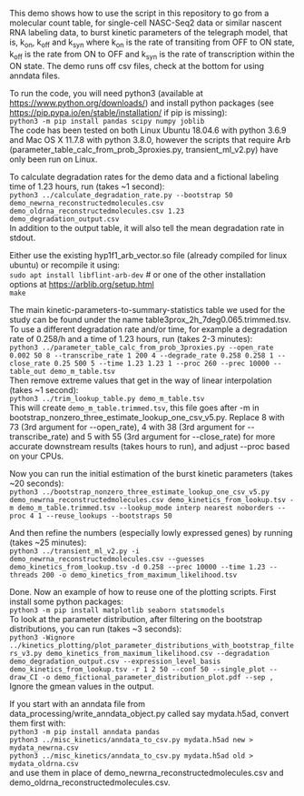 This demo shows how to use the script in this repository to go from a molecular count table, for single-cell NASC-Seq2 data or similar nascent RNA labeling data, to burst kinetic parameters of the telegraph model, that is, k<sub>on</sub>, k<sub>off</sub> and k<sub>syn</sub> where k<sub>on</sub> is the rate of transiting from OFF to ON state, k<sub>off</sub> is the rate from ON to OFF and k<sub>syn</sub> is the rate of transcription within the ON state. The demo runs off csv files, check at the bottom for using anndata files.

To run the code, you will need python3 (available at https://www.python.org/downloads/) and install python packages (see https://pip.pypa.io/en/stable/installation/ if pip is missing):  
`python3 -m pip install pandas scipy numpy joblib`  
The code has been tested on both Linux Ubuntu 18.04.6 with python 3.6.9 and Mac OS X 11.7.8 with python 3.8.0, however the scripts that require Arb (parameter_table_calc_from_prob_3proxies.py, transient_ml_v2.py) have only been run on Linux.

To calculate degradation rates for the demo data and a fictional labeling time of 1.23 hours, run (takes ~1 second):   
`python3 ../calculate_degradation_rate.py --bootstrap 50 demo_newrna_reconstructedmolecules.csv demo_oldrna_reconstructedmolecules.csv 1.23 demo_degradation_output.csv`  
In addition to the output table, it will also tell the mean degradation rate in stdout.  

Either use the existing hyp1f1_arb_vector.so file (already compiled for linux ubuntu) or recompile it using:  
`sudo apt install libflint-arb-dev`  # or one of the other installation options at https://arblib.org/setup.html  
`make`  

The main kinetic-parameters-to-summary-statistics table we used for the study can be found under the name table3prox_2h_7deg0.065.trimmed.tsv. To use a different degradation rate and/or time, for example a degradation rate of 0.258/h and a time of 1.23 hours, run (takes 2-3 minutes):  
`python3 ../parameter_table_calc_from_prob_3proxies.py --open_rate 0.002 50 8 --transcribe_rate 1 200 4 --degrade_rate 0.258 0.258 1 --close_rate 0.25 500 5 --time 1.23 1.23 1 --proc 260 --prec 10000 --table_out demo_m_table.tsv`  
Then remove extreme values that get in the way of linear interpolation (takes ~1 second):  
`python3 ../trim_lookup_table.py demo_m_table.tsv`  
This will create `demo_m_table.trimmed.tsv`, this file goes after -m in bootstrap_nonzero_three_estimate_lookup_one_csv_v5.py. Replace 8 with 73 (3rd argument for --open_rate), 4 with 38 (3rd argument for --transcribe_rate) and 5 with 55 (3rd argument for --close_rate) for more accurate downstream results (takes hours to run), and adjust --proc based on your CPUs. 

Now you can run the initial estimation of the burst kinetic parameters (takes ~20 seconds):  
`python3 ../bootstrap_nonzero_three_estimate_lookup_one_csv_v5.py demo_newrna_reconstructedmolecules.csv demo_kinetics_from_lookup.tsv -m demo_m_table.trimmed.tsv --lookup_mode interp nearest noborders --proc 4 1 --reuse_lookups --bootstraps 50`

And then refine the numbers (especially lowly expressed genes) by running (takes ~25 minutes):  
`python3 ../transient_ml_v2.py -i demo_newrna_reconstructedmolecules.csv --guesses demo_kinetics_from_lookup.tsv -d 0.258 --prec 10000 --time 1.23 --threads 200 -o demo_kinetics_from_maximum_likelihood.tsv`

Done. Now an example of how to reuse one of the plotting scripts. First install some python packages:  
`python3 -m pip install matplotlib seaborn statsmodels`  
To look at the parameter distribution, after filtering on the bootstrap distributions, you can run (takes ~3 seconds):  
`python3 -Wignore ../kinetics_plotting/plot_parameter_distributions_with_bootstrap_filters_v3.py demo_kinetics_from_maximum_likelihood.csv --degradation demo_degradation_output.csv --expression_level_basis demo_kinetics_from_lookup.tsv -r 1 2 50 --conf 50 --single_plot --draw_CI -o demo_fictional_parameter_distribution_plot.pdf --sep ,`  
Ignore the gmean values in the output.

If you start with an anndata file from data_processing/write_anndata_object.py called say mydata.h5ad, convert them first with:  
`python3 -m pip install anndata pandas`  
`python3 ../misc_kinetics/anndata_to_csv.py mydata.h5ad new > mydata_newrna.csv`  
`python3 ../misc_kinetics/anndata_to_csv.py mydata.h5ad old > mydata_oldrna.csv`  
and use them in place of demo_newrna_reconstructedmolecules.csv and demo_oldrna_reconstructedmolecules.csv.
